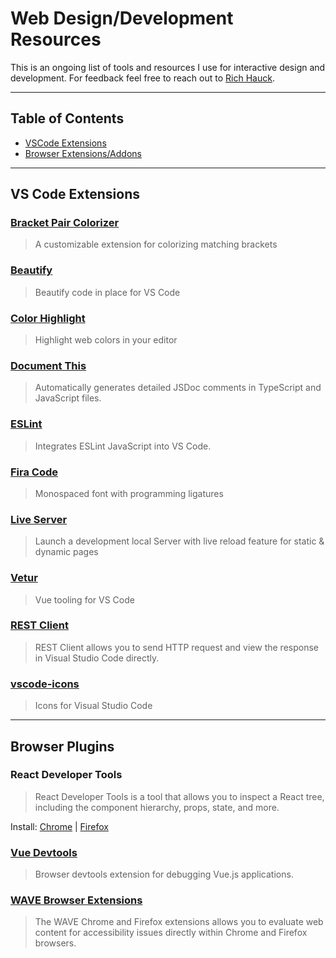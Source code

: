# Web Design/Development Resources
This is an ongoing list of tools and resources I use for interactive design and development. For feedback feel free to reach out to [Rich Hauck](https://github.com/richhauck).

---
## Table of Contents
- [VSCode Extensions](#vs-code-extensions)
- [Browser Extensions/Addons](#browser-plugins)

---
## VS Code Extensions
### [Bracket Pair Colorizer](https://marketplace.visualstudio.com/items?itemName=CoenraadS.bracket-pair-colorizer)
> A customizable extension for colorizing matching brackets

### [Beautify](https://marketplace.visualstudio.com/items?itemName=HookyQR.beautify)
> Beautify code in place for VS Code

### [Color Highlight](https://marketplace.visualstudio.com/items?itemName=naumovs.color-highlight)
> Highlight web colors in your editor

### [Document This](https://marketplace.visualstudio.com/items?itemName=joelday.docthis)
> Automatically generates detailed JSDoc comments in TypeScript and JavaScript files.

### [ESLint](https://marketplace.visualstudio.com/items?itemName=dbaeumer.vscode-eslint)
> Integrates ESLint JavaScript into VS Code.


### [Fira Code](https://github.com/tonsky/FiraCode)
> Monospaced font with programming ligatures


### [Live Server](https://marketplace.visualstudio.com/items?itemName=ritwickdey.LiveServer)
> Launch a development local Server with live reload feature for static & dynamic pages

### [Vetur](https://marketplace.visualstudio.com/items?itemName=octref.vetur)
> Vue tooling for VS Code

### [REST Client](https://marketplace.visualstudio.com/items?itemName=humao.rest-client)
> REST Client allows you to send HTTP request and view the response in Visual Studio Code directly.

### [vscode-icons](https://marketplace.visualstudio.com/items?itemName=vscode-icons-team.vscode-icons)
> Icons for Visual Studio Code
---
## Browser Plugins

### React Developer Tools
> React Developer Tools is a tool that allows you to inspect a React tree, including the component hierarchy, props, state, and more.

Install: [Chrome](https://www.google.com/url?sa=t&rct=j&q=&esrc=s&source=web&cd=1&cad=rja&uact=8&ved=2ahUKEwjhprrultPkAhVoUN8KHSELDdgQFjAAegQIABAB&url=https%3A%2F%2Fchrome.google.com%2Fwebstore%2Fdetail%2Freact-developer-tools%2Ffmkadmapgofadopljbjfkapdkoienihi%3Fhl%3Den&usg=AOvVaw0wMjYcmk5cGjg5a7DCp6kq) | [Firefox](https://addons.mozilla.org/en-US/firefox/addon/react-devtools/)

### [Vue Devtools](https://github.com/vuejs/vue-devtools)
> Browser devtools extension for debugging Vue.js applications. 

### [WAVE Browser Extensions](https://wave.webaim.org/extension/)
> The WAVE Chrome and Firefox extensions allows you to evaluate web content for accessibility issues directly within Chrome and Firefox browsers.